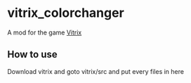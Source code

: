 # vitrix_colorchanger
A mod for the game [Vitrix](https://github.com/ShadityZ/Vitrix)

## How to use
Download vitrix and goto vitrix/src and put every files in here
